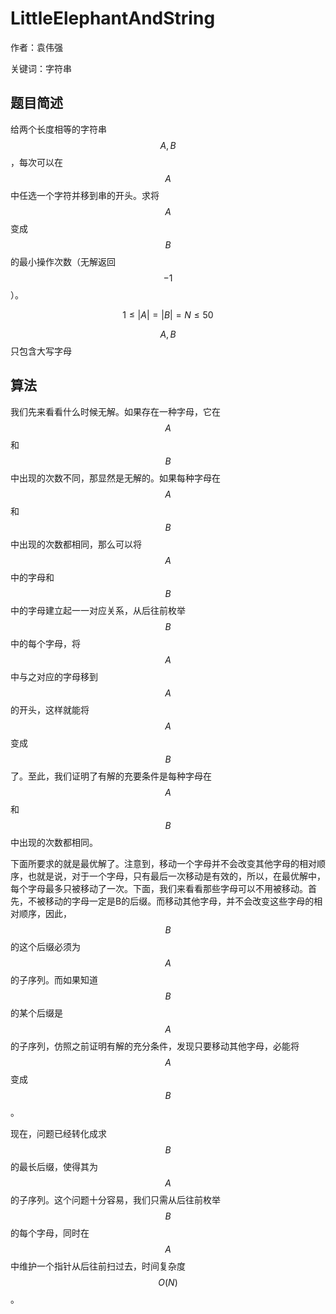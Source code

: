 # LittleElephantAndString
作者：袁伟强

关键词：字符串
## 题目简述

给两个长度相等的字符串$$A,B$$，每次可以在$$A$$中任选一个字符并移到串的开头。求将$$A$$变成$$B$$的最小操作次数（无解返回$$-1$$）。

$$1\leq |A|=|B|=N\leq 50$$

$$A,B$$只包含大写字母

## 算法

我们先来看看什么时候无解。如果存在一种字母，它在$$A$$和$$B$$中出现的次数不同，那显然是无解的。如果每种字母在$$A$$和$$B$$中出现的次数都相同，那么可以将$$A$$中的字母和$$B$$中的字母建立起一一对应关系，从后往前枚举$$B$$中的每个字母，将$$A$$中与之对应的字母移到$$A$$的开头，这样就能将$$A$$变成$$B$$了。至此，我们证明了有解的充要条件是每种字母在$$A$$和$$B$$中出现的次数都相同。

下面所要求的就是最优解了。注意到，移动一个字母并不会改变其他字母的相对顺序，也就是说，对于一个字母，只有最后一次移动是有效的，所以，在最优解中，每个字母最多只被移动了一次。下面，我们来看看那些字母可以不用被移动。首先，不被移动的字母一定是B的后缀。而移动其他字母，并不会改变这些字母的相对顺序，因此，$$B$$的这个后缀必须为$$A$$的子序列。而如果知道$$B$$的某个后缀是$$A$$的子序列，仿照之前证明有解的充分条件，发现只要移动其他字母，必能将$$A$$变成$$B$$。

现在，问题已经转化成求$$B$$的最长后缀，使得其为$$A$$的子序列。这个问题十分容易，我们只需从后往前枚举$$B$$的每个字母，同时在$$A$$中维护一个指针从后往前扫过去，时间复杂度$$O(N)$$ 。
